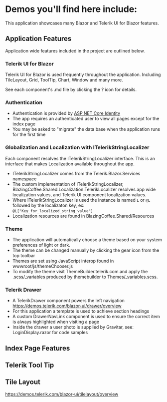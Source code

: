 ﻿# Demos you'll find here include:

This application showcases many Blazor and Telerik UI for Blazor features.

## Application Features

Application wide features included in the project are outlined below.

### Telerik UI for Blazor

Telerik UI for Blazor is used frequently throughout the application. Including TileLayout, Grid, ToolTip, Chart, Window and many more.

See each component's .md file by clicking the ? icon for details.

### Authentication

- Authentication is provided by [ASP.NET Core Identity](https://docs.microsoft.com/en-us/aspnet/core/security/authentication/identity?view=aspnetcore-3.1&tabs=visual-studio)
- The app requires an authenticated user to view all pages except for the index page
- You may be asked to "migrate" the data base when the application runs for the first time

### Globalization and Localization with ITelerikStringLocalizer

Each component resolves the ITelerikStringLocalizer interface. This is an interface that makes Localization available throughout the app.

- ITelerikStringLocalizer comes from the Telerik.Blazor.Services namespace
- The custom implementation of ITelerikStringLocalizer, BlazingCoffee.Shared.Localization.TelerikLocalizer resolves app wide localization values, and Telerik UI component localization values.
- Where ITelerikStringLocalizer is used the instance is named `L` or `@L` followed by the localizaton key, ex: `@L["Key_for_localized_string_value"]`
- Localization resources are found in BlazingCoffee.Shared/Resources

### Theme

- The application will automatically choose a theme based on your system preferences of light or dark.
- The theme can be changed manually by clicking the gear icon from the top toolbar
- Themes are set using JavaScript interop found in wwwroot/js/themeChooser.js
- To modify the theme visit ThemeBuilder.telerik.com and apply the .scss/_variables produced by themebuilder to Themes/_variables.scss.

### Telerik Drawer

- A TelerikDrawer component powers the left navigation https://demos.telerik.com/blazor-ui/drawer/overview
- For this application a template is used to achieve section headings
- A custom DrawerNavLink component is used to ensure the correct item is always highlighted when visiting a page
- Inside the drawer a user photo is supplied by Gravitar, see: LoginDisplay.razor for code samples

## Index Page Features

## Telerik Tool Tip

## Tile Layout

https://demos.telerik.com/blazor-ui/tilelayout/overview